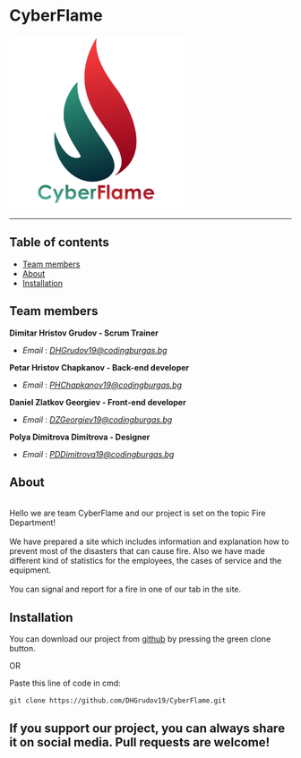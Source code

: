 # CyberFlame

<img src="images/cyberflame team.png" width="310px">

---

## Table of contents
 
+ [Team members](#teammembers)
+ [About](#about)
+ [Installation](#installation)

## Team members <a name = "teammembers"></a>

**Dimitar Hristov Grudov - Scrum Trainer**
- *Email* : [*DHGrudov19@codingburgas.bg*](mailto:DHGrudov19@codingburgas.bg)

**Petar Hristov Chapkanov - Back-end developer**
- *Email* : [*PHChapkanov19@codingburgas.bg*](mailto:PHChapkanov19@codingburgas.bg)

**Daniel Zlatkov Georgiev - Front-end developer**
- *Email* : [*DZGeorgiev19@codingburgas.bg*](mailto:DZGeorgiev19@codingburgas.bg)

**Polya Dimitrova Dimitrova - Designer**
- *Email* : [*PDDimitrova19@codingburgas.bg*](mailto:PDDimitrova19@codingburgas.bg)

## About <a name = "about"></a>
<br>
Hello we are team CyberFlame and our project is set on the topic Fire Department! <br><br>
We have prepared a site which includes information and explanation how to prevent most of the disasters that can cause fire. Also we have made different kind of statistics for the employees, the cases of service and the equipment.<br><br>
You can signal and report for a fire in one of our tab in the site.

## Installation <a name = "installation"></a>

You can download our project from [github](https://github.com/DHGrudov19/CyberFlame.git) by pressing the green clone button.

OR

Paste this line of code in cmd:
````
git clone https://github.com/DHGrudov19/CyberFlame.git
````

## If you support our project, you can always share it on social media. Pull requests are welcome!